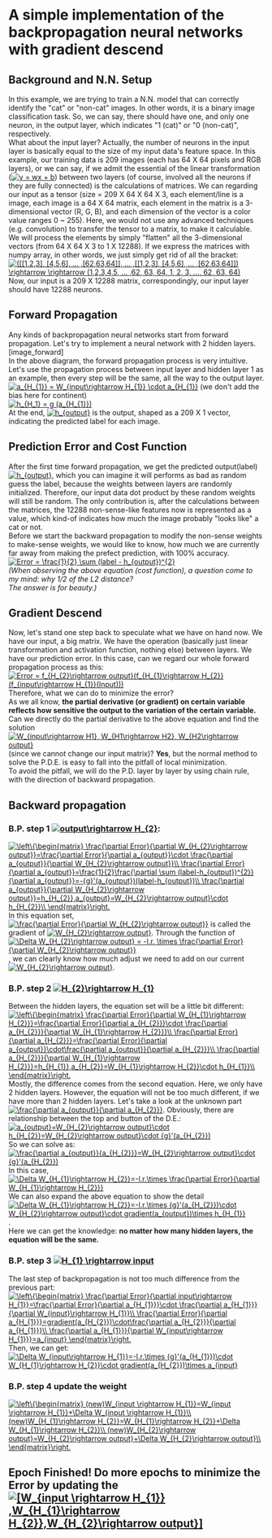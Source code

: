 # A simple implementation of the backpropagation neural networks with gradient descend 

## **Background and N.N. Setup**  
In this example, we are trying to train a N.N. model that can correctly identify the "cat" or "non-cat" images. 
In other words, it is a binary image classification task. So, we can say, there should have one, and only one neuron, in the output
layer, which indicates "1 (cat)" or "0 (non-cat)", respectively.  
What about the input layer? Actually, the number of neurons in the input layer is basically equal to the size of my input data's 
feature space. In this example, our training data is 209 images (each has 64 X 64 pixels and RGB layers), or we can say, if we admit the 
essential of the linear transformation (<a href="https://www.codecogs.com/eqnedit.php?latex=y&space;=&space;wx&space;&plus;&space;b" target="_blank"><img src="https://latex.codecogs.com/gif.latex?y&space;=&space;wx&space;&plus;&space;b" title="y = wx + b" /></a>) 
between two layers (of course, involved all the neurons if they are fully connected) is the calculations of matrices. We can regarding our
input as a tensor (size = 209 X 64 X 64 X 3, each element/line is a image, each image is a 64 X 64 matrix, each element in the matrix is a 
3-dimensional vector (R, G, B), and each dimension of the vector is a color value ranges 0 ~ 255). Here, we would not use any advanced
techniques (e.g. convolution) to transfer the tensor to a matrix, to make it calculable. We will process the elements by simply "flatten"
all the 3-dimensional vectors (from 64 X 64 X 3 to 1 X 12288). If we express the matrices with numpy array, in other words, we just 
simply get rid of all the bracket:  
<a href="https://www.codecogs.com/eqnedit.php?latex=([[1,2,3],&space;[4,5,6],&space;...&space;,[62,63,64]],&space;...&space;,[[1,2,3],&space;[4,5,6],&space;...&space;,[62,63,64]])&space;\rightarrow&space;\rightarrow&space;(1,2,3,4,5,&space;...&space;,62,&space;63,&space;64,&space;1,&space;2,&space;3,&space;...,&space;62,&space;63,&space;64)" target="_blank"><img src="https://latex.codecogs.com/gif.latex?([[1,2,3],&space;[4,5,6],&space;...&space;,[62,63,64]],&space;...&space;,[[1,2,3],&space;[4,5,6],&space;...&space;,[62,63,64]])&space;\rightarrow&space;\rightarrow&space;(1,2,3,4,5,&space;...&space;,62,&space;63,&space;64,&space;1,&space;2,&space;3,&space;...,&space;62,&space;63,&space;64)" title="([[1,2,3], [4,5,6], ... ,[62,63,64]], ... ,[[1,2,3], [4,5,6], ... ,[62,63,64]]) \rightarrow \rightarrow (1,2,3,4,5, ... ,62, 63, 64, 1, 2, 3, ..., 62, 63, 64)" /></a>  
Now, our input is a 209 X 12288 matrix, correspondingly, our input layer should have 12288 neurons.
## **Forward Propagation**  
Any kinds of backpropagation neural networks start from forward propagation. Let's try to implement a neural network with 2 hidden layers.  
[image_forward]  
In the above diagram, the forward propagation process is very intuitive. Let's use the propagation process between input layer and hidden
layer 1 as an example, then every step will be the same, all the way to the output layer.  
<a href="https://www.codecogs.com/eqnedit.php?latex=a_{H_{1}}&space;=&space;W_{input\rightarrow&space;H_{1}}&space;\cdot&space;a_{input}" target="_blank"><img src="https://latex.codecogs.com/gif.latex?a_{H_{1}}&space;=&space;W_{input\rightarrow&space;H_{1}}&space;\cdot&space;a_{input}" title="a_{H_{1}} = W_{input\rightarrow H_{1}} \cdot a_{H_{1}}" /></a> (we don't add the bias here for continent)  
<a href="https://www.codecogs.com/eqnedit.php?latex=h_{H_1}&space;=&space;g&space;(a_{H_{1}})" target="_blank"><img src="https://latex.codecogs.com/gif.latex?h_{H_1}&space;=&space;g&space;(a_{H_{1}})" title="h_{H_1} = g (a_{H_{1}})" /></a>  
At the end, <a href="https://www.codecogs.com/eqnedit.php?latex=h_{output}" target="_blank"><img src="https://latex.codecogs.com/gif.latex?h_{output}" title="h_{output}" /></a> is the output, shaped as a 209 X 1 vector, indicating the predicted label for each image.  
## **Prediction Error and Cost Function**  
After the first time forward propagation, we get the predicted output(label) <a href="https://www.codecogs.com/eqnedit.php?latex=h_{output}" target="_blank"><img src="https://latex.codecogs.com/gif.latex?h_{output}" title="h_{output}" /></a>, which you can imagine it will performs
as bad as random guess the label, because the weights between layers are randomly initialized. Therefore, our input data dot product by
 these random weights will still be random. The only contribution is, after the calculations between the matrices, the 12288 non-sense-like 
 features now is represented as a value, which kind-of indicates how much the image probably "looks like" a cat or not.  
Before we start the backward propagation to modify the non-sense weights to make-sense weights, we would like to know, how much we are currently
far away from making the prefect prediction, with 100% accuracy. 
<a href="https://www.codecogs.com/eqnedit.php?latex=Error&space;=&space;\frac{1}{2}&space;\sum&space;(label&space;-&space;h_{output})^{2}" target="_blank"><img src="https://latex.codecogs.com/gif.latex?Error&space;=&space;\frac{1}{2}&space;\sum&space;(label&space;-&space;h_{output})^{2}" title="Error = \frac{1}{2} \sum (label - h_{output})^{2}" /></a>  
_(When observing the above equation (cost function), a question come to my mind: why 1/2 of the L2 distance?_  
_The answer is for beauty.)_  
## **Gradient Descend**  
Now, let's stand one step back to speculate what we have on hand now. We have our input, a big matrix. We have the operation (basically just
linear transformation and activation function, nothing else) between layers. We have our prediction error. In this case, can we regard our
whole forward propagation process as this:  
<a href="https://www.codecogs.com/eqnedit.php?latex=Error&space;=&space;f_{H_{2}\rightarrow&space;output}(f_{H_{1}\rightarrow&space;H_{2}}(f_{input\rightarrow&space;H_{1}}(Input)))" target="_blank"><img src="https://latex.codecogs.com/gif.latex?Error&space;=&space;f_{H_{2}\rightarrow&space;output}(f_{H_{1}\rightarrow&space;H_{2}}(f_{input\rightarrow&space;H_{1}}(Input)))" title="Error = f_{H_{2}\rightarrow output}(f_{H_{1}\rightarrow H_{2}}(f_{input\rightarrow H_{1}}(Input)))" /></a>  
Therefore, what we can do to minimize the error?  
As we all know, **the partial derivative (or gradient) on certain variable reflects how sensitive the output to the variation of the certain variable.**  
Can we directly do the partial derivative to the above equation and find the solution <a href="https://www.codecogs.com/eqnedit.php?latex=W_{input\rightarrow&space;H1},&space;W_{H1\rightarrow&space;H2},&space;W_{H2\rightarrow&space;output}" target="_blank"><img src="https://latex.codecogs.com/gif.latex?W_{input\rightarrow&space;H1},&space;W_{H1\rightarrow&space;H2},&space;W_{H2\rightarrow&space;output}" title="W_{input\rightarrow H1}, W_{H1\rightarrow H2}, W_{H2\rightarrow output}" /></a>
(since we cannot change our input matrix)? **Yes**, but the normal method to solve the P.D.E. is easy to fall into the pitfall of local minimization.  
To avoid the pitfall, we will do the P.D. layer by layer by using chain rule, with the direction of backward propagation.       
## **Backward propagation**  
### **B.P. step 1 <a href="https://www.codecogs.com/eqnedit.php?latex=output\rightarrow&space;H_{2}" target="_blank"><img src="https://latex.codecogs.com/gif.latex?output\rightarrow&space;H_{2}" title="output\rightarrow H_{2}" /></a>:**  
<a href="https://www.codecogs.com/eqnedit.php?latex=\left\{\begin{matrix}&space;\frac{\partial&space;Error}{\partial&space;W_{H_{2}\rightarrow&space;output}}=\frac{\partial&space;Error}{\partial&space;a_{output}}\cdot&space;\frac{\partial&space;a_{output}}{\partial&space;W_{H_{2}\rightarrow&space;output}}\\&space;\frac{\partial&space;Error}{\partial&space;a_{output}}=\frac{1}{2}\frac{\partial&space;\sum&space;(label-h_{output})^{2}}{\partial&space;a_{output}}=-{g}'(a_{output})(label-h_{output})\\&space;\frac{\partial&space;a_{output}}{\partial&space;W_{H_{2}\rightarrow&space;output}}=h_{H_{2}},a_{output}=W_{H_{2}\rightarrow&space;output}\cdot&space;h_{H_{2}}\\&space;\end{matrix}\right." target="_blank"><img src="https://latex.codecogs.com/gif.latex?\left\{\begin{matrix}&space;\frac{\partial&space;Error}{\partial&space;W_{H_{2}\rightarrow&space;output}}=\frac{\partial&space;Error}{\partial&space;a_{output}}\cdot&space;\frac{\partial&space;a_{output}}{\partial&space;W_{H_{2}\rightarrow&space;output}}\\&space;\frac{\partial&space;Error}{\partial&space;a_{output}}=\frac{1}{2}\frac{\partial&space;\sum&space;(label-h_{output})^{2}}{\partial&space;a_{output}}=-{g}'(a_{output})(label-h_{output})\\&space;\frac{\partial&space;a_{output}}{\partial&space;W_{H_{2}\rightarrow&space;output}}=h_{H_{2}},a_{output}=W_{H_{2}\rightarrow&space;output}\cdot&space;h_{H_{2}}\\&space;\end{matrix}\right." title="\left\{\begin{matrix} \frac{\partial Error}{\partial W_{H_{2}\rightarrow output}}=\frac{\partial Error}{\partial a_{output}}\cdot \frac{\partial a_{output}}{\partial W_{H_{2}\rightarrow output}}\\ \frac{\partial Error}{\partial a_{output}}=\frac{1}{2}\frac{\partial \sum (label-h_{output})^{2}}{\partial a_{output}}=-{g}'(a_{output})(label-h_{output})\\ \frac{\partial a_{output}}{\partial W_{H_{2}\rightarrow output}}=h_{H_{2}},a_{output}=W_{H_{2}\rightarrow output}\cdot h_{H_{2}}\\ \end{matrix}\right." /></a>  
In this equation set, <a href="https://www.codecogs.com/eqnedit.php?latex=\frac{\partial&space;Error}{\partial&space;W_{H_{2}\rightarrow&space;output}}" target="_blank"><img src="https://latex.codecogs.com/gif.latex?\frac{\partial&space;Error}{\partial&space;W_{H_{2}\rightarrow&space;output}}" title="\frac{\partial Error}{\partial W_{H_{2}\rightarrow output}}" /></a> 
is called the gradient of <a href="https://www.codecogs.com/eqnedit.php?latex=W_{H_{2}\rightarrow&space;output}" target="_blank"><img src="https://latex.codecogs.com/gif.latex?W_{H_{2}\rightarrow&space;output}" title="W_{H_{2}\rightarrow output}" /></a>. 
Through the function of <a href="https://www.codecogs.com/eqnedit.php?latex=\Delta&space;W_{H_{2}\rightarrow&space;output}&space;=&space;-l.r.&space;\times&space;\frac{\partial&space;Error}{\partial&space;W_{H_{2}\rightarrow&space;output}}" target="_blank"><img src="https://latex.codecogs.com/gif.latex?\Delta&space;W_{H_{2}\rightarrow&space;output}&space;=&space;-l.r.&space;\times&space;\frac{\partial&space;Error}{\partial&space;W_{H_{2}\rightarrow&space;output}}" title="\Delta W_{H_{2}\rightarrow output} = -l.r. \times \frac{\partial Error}{\partial W_{H_{2}\rightarrow output}}" /></a>, 
we can clearly know how much adjust we need to add on our current <a href="https://www.codecogs.com/eqnedit.php?latex=W_{H_{2}\rightarrow&space;output}" target="_blank"><img src="https://latex.codecogs.com/gif.latex?W_{H_{2}\rightarrow&space;output}" title="W_{H_{2}\rightarrow output}" /></a>.  
### **B.P. step 2 <a href="https://www.codecogs.com/eqnedit.php?latex=H_{2}\rightarrow&space;H_{1}" target="_blank"><img src="https://latex.codecogs.com/gif.latex?H_{2}\rightarrow&space;H_{1}" title="H_{2}\rightarrow H_{1}" /></a>**  
Between the hidden layers, the equation set will be a little bit different:  
<a href="https://www.codecogs.com/eqnedit.php?latex=\left\{\begin{matrix}&space;\frac{\partial&space;Error}{\partial&space;W_{H_{1}\rightarrow&space;H_{2}}}=\frac{\partial&space;Error}{\partial&space;a_{H_{2}}}\cdot&space;\frac{\partial&space;a_{H_{2}}}{\partial&space;W_{H_{1}\rightarrow&space;H_{2}}}\\&space;\frac{\partial&space;Error}{\partial&space;a_{H_{2}}}=\frac{\partial&space;Error}{\partial&space;a_{output}}\cdot\frac{\partial&space;a_{output}}{\partial&space;a_{H_{2}}}\\&space;\frac{\partial&space;a_{H_{2}}}{\partial&space;W_{H_{1}\rightarrow&space;H_{2}}}=h_{H_{1}},a_{H_{2}}=W_{H_{1}\rightarrow&space;H_{2}}\cdot&space;h_{H_{1}}\\&space;\end{matrix}\right." target="_blank"><img src="https://latex.codecogs.com/gif.latex?\left\{\begin{matrix}&space;\frac{\partial&space;Error}{\partial&space;W_{H_{1}\rightarrow&space;H_{2}}}=\frac{\partial&space;Error}{\partial&space;a_{H_{2}}}\cdot&space;\frac{\partial&space;a_{H_{2}}}{\partial&space;W_{H_{1}\rightarrow&space;H_{2}}}\\&space;\frac{\partial&space;Error}{\partial&space;a_{H_{2}}}=\frac{\partial&space;Error}{\partial&space;a_{output}}\cdot\frac{\partial&space;a_{output}}{\partial&space;a_{H_{2}}}\\&space;\frac{\partial&space;a_{H_{2}}}{\partial&space;W_{H_{1}\rightarrow&space;H_{2}}}=h_{H_{1}},a_{H_{2}}=W_{H_{1}\rightarrow&space;H_{2}}\cdot&space;h_{H_{1}}\\&space;\end{matrix}\right." title="\left\{\begin{matrix} \frac{\partial Error}{\partial W_{H_{1}\rightarrow H_{2}}}=\frac{\partial Error}{\partial a_{H_{2}}}\cdot \frac{\partial a_{H_{2}}}{\partial W_{H_{1}\rightarrow H_{2}}}\\ \frac{\partial Error}{\partial a_{H_{2}}}=\frac{\partial Error}{\partial a_{output}}\cdot\frac{\partial a_{output}}{\partial a_{H_{2}}}\\ \frac{\partial a_{H_{2}}}{\partial W_{H_{1}\rightarrow H_{2}}}=h_{H_{1}},a_{H_{2}}=W_{H_{1}\rightarrow H_{2}}\cdot h_{H_{1}}\\ \end{matrix}\right." /></a>  
Mostly, the difference comes from the second equation. Here, we only have 2 hidden layers. However, the equation will not be too much 
different, if we have more than 2 hidden layers. Let's take a look at the unknown part <a href="https://www.codecogs.com/eqnedit.php?latex=\frac{\partial&space;a_{output}}{\partial&space;a_{H_{2}}}" target="_blank"><img src="https://latex.codecogs.com/gif.latex?\frac{\partial&space;a_{output}}{\partial&space;a_{H_{2}}}" title="\frac{\partial a_{output}}{\partial a_{H_{2}}}" /></a>. 
Obviously, there are relationship between the top and button of the D.E.: <a href="https://www.codecogs.com/eqnedit.php?latex=a_{output}=W_{H_{2}\rightarrow&space;output}\cdot&space;h_{H_{2}}=W_{H_{2}\rightarrow&space;output}\cdot&space;{g}'(a_{H_{2}})" target="_blank"><img src="https://latex.codecogs.com/gif.latex?a_{output}=W_{H_{2}\rightarrow&space;output}\cdot&space;h_{H_{2}}=W_{H_{2}\rightarrow&space;output}\cdot&space;{g}'(a_{H_{2}})" title="a_{output}=W_{H_{2}\rightarrow output}\cdot h_{H_{2}}=W_{H_{2}\rightarrow output}\cdot {g}'(a_{H_{2}})" /></a>  
So we can solve as: <a href="https://www.codecogs.com/eqnedit.php?latex=\frac{\partial&space;a_{output}}{a_{H_{2}}}=W_{H_{2}\rightarrow&space;output}\cdot&space;{g}'(a_{H_{2}})" target="_blank"><img src="https://latex.codecogs.com/gif.latex?\frac{\partial&space;a_{output}}{a_{H_{2}}}=W_{H_{2}\rightarrow&space;output}\cdot&space;{g}'(a_{H_{2}})" title="\frac{\partial a_{output}}{a_{H_{2}}}=W_{H_{2}\rightarrow output}\cdot {g}'(a_{H_{2}})" /></a>  
In this case, <a href="https://www.codecogs.com/eqnedit.php?latex=\Delta&space;W_{H_{1}\rightarrow&space;H_{2}}=-l.r.\times&space;\frac{\partial&space;Error}{\partial&space;W_{H_{1}\rightarrow&space;H_{2}}}" target="_blank"><img src="https://latex.codecogs.com/gif.latex?\Delta&space;W_{H_{1}\rightarrow&space;H_{2}}=-l.r.\times&space;\frac{\partial&space;Error}{\partial&space;W_{H_{1}\rightarrow&space;H_{2}}}" title="\Delta W_{H_{1}\rightarrow H_{2}}=-l.r.\times \frac{\partial Error}{\partial W_{H_{1}\rightarrow H_{2}}}" /></a>  
We can also expand the above equation to show the detail <a href="https://www.codecogs.com/eqnedit.php?latex=\Delta&space;W_{H_{1}\rightarrow&space;H_{2}}=-l.r.\times&space;{g}'(a_{H_{2}})\cdot&space;W_{H_{2}\rightarrow&space;output}\cdot&space;gradient(a_{output})\times&space;h_{H_{1}}" target="_blank"><img src="https://latex.codecogs.com/gif.latex?\Delta&space;W_{H_{1}\rightarrow&space;H_{2}}=-l.r.\times&space;{g}'(a_{H_{2}})\cdot&space;W_{H_{2}\rightarrow&space;output}\cdot&space;gradient(a_{output})\times&space;h_{H_{1}}" title="\Delta W_{H_{1}\rightarrow H_{2}}=-l.r.\times {g}'(a_{H_{2}})\cdot W_{H_{2}\rightarrow output}\cdot gradient(a_{output})\times h_{H_{1}}" /></a>.  
Here we can get the knowledge: **no matter how many hidden layers, the equation will be the same.**   
### **B.P. step 3 <a href="https://www.codecogs.com/eqnedit.php?latex=H_{1}&space;\rightarrow&space;input" target="_blank"><img src="https://latex.codecogs.com/gif.latex?H_{1}&space;\rightarrow&space;input" title="H_{1} \rightarrow input" /></a>**  
The last step of backpropagation is not too much difference from the previous part:  
<a href="https://www.codecogs.com/eqnedit.php?latex=\left\{\begin{matrix}&space;\frac{\partial&space;Error}{\partial&space;input\rightarrow&space;H_{1}}=\frac{\partial&space;Error}{\partial&space;a_{H_{1}}}\cdot&space;\frac{\partial&space;a_{H_{1}}}{\partial&space;W_{input}\rightarrow&space;H_{1}}\\&space;\frac{\partial&space;Error}{\partial&space;a_{H_{1}}}=gradient(a_{H_{2}})\cdot\frac{\partial&space;a_{H_{2}}}{\partial&space;a_{H_{1}}}\\&space;\frac{\partial&space;a_{H_{1}}}{\partial&space;W_{input\rightarrow&space;H_{1}}}=a_{input}&space;\end{matrix}\right." target="_blank"><img src="https://latex.codecogs.com/gif.latex?\left\{\begin{matrix}&space;\frac{\partial&space;Error}{\partial&space;input\rightarrow&space;H_{1}}=\frac{\partial&space;Error}{\partial&space;a_{H_{1}}}\cdot&space;\frac{\partial&space;a_{H_{1}}}{\partial&space;W_{input}\rightarrow&space;H_{1}}\\&space;\frac{\partial&space;Error}{\partial&space;a_{H_{1}}}=gradient(a_{H_{2}})\cdot\frac{\partial&space;a_{H_{2}}}{\partial&space;a_{H_{1}}}\\&space;\frac{\partial&space;a_{H_{1}}}{\partial&space;W_{input\rightarrow&space;H_{1}}}=a_{input}&space;\end{matrix}\right." title="\left\{\begin{matrix} \frac{\partial Error}{\partial input\rightarrow H_{1}}=\frac{\partial Error}{\partial a_{H_{1}}}\cdot \frac{\partial a_{H_{1}}}{\partial W_{input}\rightarrow H_{1}}\\ \frac{\partial Error}{\partial a_{H_{1}}}=gradient(a_{H_{2}})\cdot\frac{\partial a_{H_{2}}}{\partial a_{H_{1}}}\\ \frac{\partial a_{H_{1}}}{\partial W_{input\rightarrow H_{1}}}=a_{input} \end{matrix}\right." /></a>  
Then, we can get: <a href="https://www.codecogs.com/eqnedit.php?latex=\Delta&space;W_{input\rightarrow&space;H_{1}}=-l.r.\times&space;{g}'(a_{H_{1}})\cdot&space;W_{H_{1}\rightarrow&space;H_{2}}\cdot&space;gradient(a_{H_{2}})\times&space;a_{input}" target="_blank"><img src="https://latex.codecogs.com/gif.latex?\Delta&space;W_{input\rightarrow&space;H_{1}}=-l.r.\times&space;{g}'(a_{H_{1}})\cdot&space;W_{H_{1}\rightarrow&space;H_{2}}\cdot&space;gradient(a_{H_{2}})\times&space;a_{input}" title="\Delta W_{input\rightarrow H_{1}}=-l.r.\times {g}'(a_{H_{1}})\cdot W_{H_{1}\rightarrow H_{2}}\cdot gradient(a_{H_{2}})\times a_{input}" /></a>  
### **B.P. step 4 update the weight**  
<a href="https://www.codecogs.com/eqnedit.php?latex=\left\{\begin{matrix}&space;(new)W_{input&space;\rightarrow&space;H_{1}}=W_{input&space;\rightarrow&space;H_{1}}&plus;\Delta&space;W_{input&space;\rightarrow&space;H_{1}}\\&space;(new)W_{H_{1}\rightarrow&space;H_{2}}=W_{H_{1}\rightarrow&space;H_{2}}&plus;\Delta&space;W_{H_{1}\rightarrow&space;H_{2}}\\&space;(new)W_{H_{2}\rightarrow&space;output}=W_{H_{2}\rightarrow&space;output}&plus;\Delta&space;W_{H_{2}\rightarrow&space;output}\\&space;\end{matrix}\right." target="_blank"><img src="https://latex.codecogs.com/gif.latex?\left\{\begin{matrix}&space;(new)W_{input&space;\rightarrow&space;H_{1}}=W_{input&space;\rightarrow&space;H_{1}}&plus;\Delta&space;W_{input&space;\rightarrow&space;H_{1}}\\&space;(new)W_{H_{1}\rightarrow&space;H_{2}}=W_{H_{1}\rightarrow&space;H_{2}}&plus;\Delta&space;W_{H_{1}\rightarrow&space;H_{2}}\\&space;(new)W_{H_{2}\rightarrow&space;output}=W_{H_{2}\rightarrow&space;output}&plus;\Delta&space;W_{H_{2}\rightarrow&space;output}\\&space;\end{matrix}\right." title="\left\{\begin{matrix} (new)W_{input \rightarrow H_{1}}=W_{input \rightarrow H_{1}}+\Delta W_{input \rightarrow H_{1}}\\ (new)W_{H_{1}\rightarrow H_{2}}=W_{H_{1}\rightarrow H_{2}}+\Delta W_{H_{1}\rightarrow H_{2}}\\ (new)W_{H_{2}\rightarrow output}=W_{H_{2}\rightarrow output}+\Delta W_{H_{2}\rightarrow output}\\ \end{matrix}\right." /></a>  
## Epoch Finished! Do more epochs to minimize the Error by updating the <a href="https://www.codecogs.com/eqnedit.php?latex=[W_{input&space;\rightarrow&space;H_{1}}&space;,W_{H_{1}\rightarrow&space;H_{2}},W_{H_{2}\rightarrow&space;output}]" target="_blank"><img src="https://latex.codecogs.com/gif.latex?[W_{input&space;\rightarrow&space;H_{1}}&space;,W_{H_{1}\rightarrow&space;H_{2}},W_{H_{2}\rightarrow&space;output}]" title="[W_{input \rightarrow H_{1}} ,W_{H_{1}\rightarrow H_{2}},W_{H_{2}\rightarrow output}]" /></a>  
  
   
  
       
